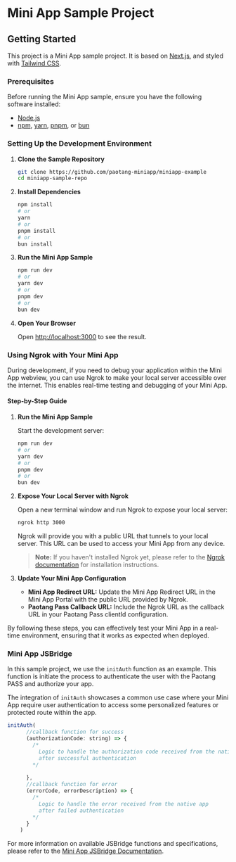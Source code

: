 # Mini App Sample Project

## Getting Started

This project is a Mini App sample project. It is based on [Next.js](https://nextjs.org/), and styled with [Tailwind CSS](https://tailwindcss.com/).

### Prerequisites

Before running the Mini App sample, ensure you have the following software installed:

- [Node.js](https://nodejs.org/)
- [npm](https://www.npmjs.com/), [yarn](https://yarnpkg.com/), [pnpm](https://pnpm.io/), or [bun](https://bun.sh/)

### Setting Up the Development Environment

1. **Clone the Sample Repository**

   ```bash
   git clone https://github.com/paotang-miniapp/miniapp-example
   cd miniapp-sample-repo
   ```

2. **Install Dependencies**

   ```bash
   npm install
   # or
   yarn
   # or
   pnpm install
   # or
   bun install
   ```

3. **Run the Mini App Sample**

   ```bash
   npm run dev
   # or
   yarn dev
   # or
   pnpm dev
   # or
   bun dev
   ```

4. **Open Your Browser**

   Open [http://localhost:3000](http://localhost:3000) to see the result.

### Using Ngrok with Your Mini App

During development, if you need to debug your application within the Mini App webview, you can use Ngrok to make your local server accessible over the internet. This enables real-time testing and debugging of your Mini App.

#### Step-by-Step Guide

1. **Run the Mini App Sample**

   Start the development server:

   ```bash
   npm run dev
   # or
   yarn dev
   # or
   pnpm dev
   # or
   bun dev
   ```

2. **Expose Your Local Server with Ngrok**

   Open a new terminal window and run Ngrok to expose your local server:

   ```bash
   ngrok http 3000
   ```

   Ngrok will provide you with a public URL that tunnels to your local server. This URL can be used to access your Mini App from any device.

   > **Note:** If you haven't installed Ngrok yet, please refer to the [Ngrok documentation](https://ngrok.com/docs) for installation instructions.

3. **Update Your Mini App Configuration**

   - **Mini App Redirect URL:** Update the Mini App Redirect URL in the Mini App Portal with the public URL provided by Ngrok.
   - **Paotang Pass Callback URL:** Include the Ngrok URL as the callback URL in your Paotang Pass clientId configuration.

By following these steps, you can effectively test your Mini App in a real-time environment, ensuring that it works as expected when deployed.

<!-- ### Mini App JSBridge

Mini App JSBridge facilitates seamless communication between web views and native applications within mobile development. It acts as a vital intermediary, enabling JavaScript running in a web view to interact with native device functionalities. This bridge enhances the Mini App's capabilities by integrating web-based features with native device features.

For detailed documentation on each function provided by Mini App JSBridge, visit the [Mini App JSBridge Documentation](https://example-jsbridge-docs.com).

#### Usage in Sample Project -->

### Mini App JSBridge

In this sample project, we use the `initAuth` function as an example. This function is initiate the process to authenticate the user with the Paotang PASS and authorize your app.

The integration of `initAuth` showcases a common use case where your Mini App require user authentication to access some personalized features or protected route within the app.

```javascript
initAuth(
      //callback function for success
      (authorizationCode: string) => {
        /*
          Logic to handle the authorization code received from the native app
          after successful authentication
        */
        
      },
      //callback function for error
      (errorCode, errorDescription) => {
        /*
          Logic to handle the error received from the native app 
          after failed authentication
        */
      }
    )
```

For more information on available JSBridge functions and specifications, please refer to the [Mini App JSBridge Documentation](https://ktbinnovation.atlassian.net/wiki/spaces/MA/pages/3498704972/JSBridge+Specifications).
